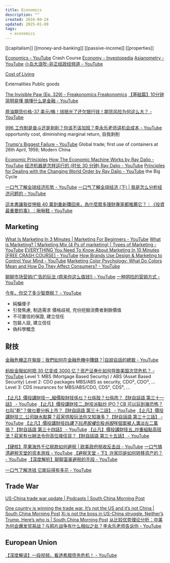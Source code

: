```yaml
---
title: Economics
description: ""
created: 2016-09-24
updated: 2025-01-09
tags:
  - economics
---
```


[[capitalism]]
[[money-and-banking]]
[[passive-income]]
[[properties]]

[Economics - YouTube](https://www.youtube.com/playlist?list=PL8dPuuaLjXtPNZwz5_o_5uirJ8gQXnhEO) Crash Course
[Economy - Investopedia](https://www.investopedia.com/economy-4689801)
[Asianometry - YouTube](https://www.youtube.com/channel/UC1LpsuAUaKoMzzJSEt5WImw)
[小岛大浪吹-非正经政经频道 - YouTube](https://www.youtube.com/@xiaodaodalang)

[Cost of Living](https://www.expatistan.com/cost-of-living)

Externalities
Public goods

[The Invisible Paw (Ep. 329) - Freakonomics Freakonomics](http://freakonomics.com/podcast/animal-economics/)
[【基础篇】10分钟简明易懂 搞懂什么是金融 - YouTube](https://www.youtube.com/watch?v=4MiAZ-5_WnU)

[原油期货价格-37 美元/桶！钱赔光了还欠银行钱！期货风险为何这么大？ - YouTube](https://www.youtube.com/watch?v=ii1fTxhD_D0)

[996 工作制是奋斗还是剥削？你该不该加班？李永乐老师讲机会成本 - YouTube](https://www.youtube.com/watch?v=U4kpHYIuV6c) opportunity cost, diminishing marginal return, 自我剥削

[Trump's Biggest Failure - YouTube](https://www.youtube.com/watch?v=hhMAt3BluAU) Global trade; first use of containers at 26th April, 1956; Modern China

[Economic Principles](https://www.economicprinciples.org/)
[How The Economic Machine Works by Ray Dalio - YouTube](https://www.youtube.com/watch?v=PHe0bXAIuk0)
[经济机器是怎样运行的 (时长 30 分钟) Ray Dalio - YouTube](https://www.youtube.com/watch?v=rFV7wdEX-Mo)
[Principles for Dealing with the Changing World Order by Ray Dalio - YouTube](https://www.youtube.com/watch?v=xguam0TKMw8) the Big Cycle

[一口气了解全球经济形势 - YouTube](https://www.youtube.com/watch?v=qk5hdxFJXg8)
[一口气了解全球经济 (下) | 我是怎么分析经济问题的 - YouTube](https://www.youtube.com/watch?v=pYIwaHYmcUs)

[這本書讓我從慘賠 40 萬到重新賺回來，為什麼眾多理財專家都推薦它？｜《投資最重要的事》｜啾啾鞋 - YouTube](https://www.youtube.com/watch?v=9oV47AeaYmw)

## Marketing

[What Is Marketing In 3 Minutes | Marketing For Beginners - YouTube](https://www.youtube.com/watch?v=QusJ4fpWQwA)
[What is Marketing? | Marketing Mix (4 Ps of marketing) | Types of Marketing - YouTube](https://www.youtube.com/watch?v=zslTD2MqO0E)
[EVERYTHING You Need To Know About Marketing In 10 Minutes [FREE CRASH COURSE] - YouTube](https://www.youtube.com/watch?v=O9j9aLo9waY)
[How Brands Use Design & Marketing to Control Your Mind - YouTube](https://www.youtube.com/watch?v=p6aF5ma7BiM)
[Marketing Color Psychology: What Do Colors Mean and How Do They Affect Consumers? - YouTube](https://www.youtube.com/watch?v=x0smq5ljlf4)

[聊聊市场营销/广告的玩法 (原来你这么值钱!) - YouTube](https://www.youtube.com/watch?v=ERK34RQq9YU)
[一种阴险的营销方式 - YouTube](https://www.youtube.com/watch?v=Euc0HS-0XUs)

[今年，你交了多少智商税？ - YouTube](https://www.youtube.com/watch?v=F7RF-UedVB8)

- 純騙傻子
- 引發焦慮, 制造需求
  價格歧視, 充份挖掘消費者剩餘價值
- 不可置信的保證, 建立信任
- 包裝人設, 建立信任
- 偽科學概念

## 財技

[金融危機正在盤旋：我們如何在金融危機中賺錢？|自說自話的總裁 - YouTube](https://www.youtube.com/watch?v=vuqLqQtfrjg)

[蚂蚁金服如何把 30 亿变成 3000 亿？资产证券化如何导致美国次贷危机？ - YouTube](https://www.youtube.com/watch?v=JhSKLEkrV0c)
Level 1: MBS (Mortgage Based Security) / ABS (Asset Based Security)
Level 2: CDO packages MBS/ABS as security, CDO², CDO³, ...
Level 3: CDS insurances for MBS/ABS/CDO, CDS², CDS³, ...

[【止凡】價投講財技一\_細價股財技係乜？乜係殼？乜係肉？【財自話語 第三十一話】 - YouTube](https://www.youtube.com/watch?v=kdqXy_OjL30)
[【止凡】價投講財技二\_財技派點炒 IPO？CB 可以玩到幾恐怖？乜叫"乾"？做乜要分柝上市？【財自話語 第三十二話】 - YouTube](https://www.youtube.com/watch?v=_c6tQd9YSe4)
[【止凡】價投講財技三\_公司缺水點算？莊家供股玩法你又知幾多？【財自話語 第三十三話】 - YouTube](https://www.youtube.com/watch?v=AtZ4_t2zhag)
[【止凡】價投講財技四*講下玩弄股權*合股*拆股*咩個案被人溝淡左二萬倍？【財自話語 第三十四話】 - YouTube](https://www.youtube.com/watch?v=xrz22HL9nzE)
[【止凡】價投講財技五\_炒重組點高班法？莊家有乜辦法令你高位接佢貨？【財自話語 第三十五話】 - YouTube](https://www.youtube.com/watch?v=CKx6vmSLy5M&t=2s)

[【硬核】苹果海外千亿税款如何避税 | 欧美政府税收反击战 - YouTube](https://www.youtube.com/watch?v=dQ2bjo07aNs)
[一口气搞清避税天堂的资本游戏 - YouTube](https://www.youtube.com/watch?v=eT8xd3ap5oU)
[【避税天堂 - 下】许家印是如何转移资产的？ - YouTube](https://www.youtube.com/watch?v=wjr36QmZP2w)
[【深度解析】聊聊富豪避税的手段 - YouTube](https://www.youtube.com/watch?v=T-ZEqZdp-gc)

[一口气了解洗钱 它能玩得有多花 - YouTube](https://www.youtube.com/watch?v=s3iM7VslPsQ)

## Trade War

[US-China trade war update | Podcasts | South China Morning Post](https://www.scmp.com/podcasts/us-china-trade-war-update)

[One country is winning the trade war. It’s not the US and it’s not China | South China Morning Post](https://www.scmp.com/week-asia/opinion/article/3017498/one-country-winning-trade-war-its-not-us-and-its-not-china)
[Xi is not the boss in US-China struggle. Neither’s Trump. Here’s who is | South China Morning Post](https://www.scmp.com/week-asia/opinion/article/3016557/xi-not-boss-us-china-struggle-neithers-trump-heres-who)
[从比较优势理论分析：中美为何会爆发贸易战？与鸦片战争有什么相似之处？李永乐老师告诉你 - YouTube](https://www.youtube.com/watch?v=nwLqo83iqks)

## European Union

[【深度解读】一段视频，看透希腊债务危机！ - YouTube](https://www.youtube.com/watch?v=BcgyPJWclEw)
